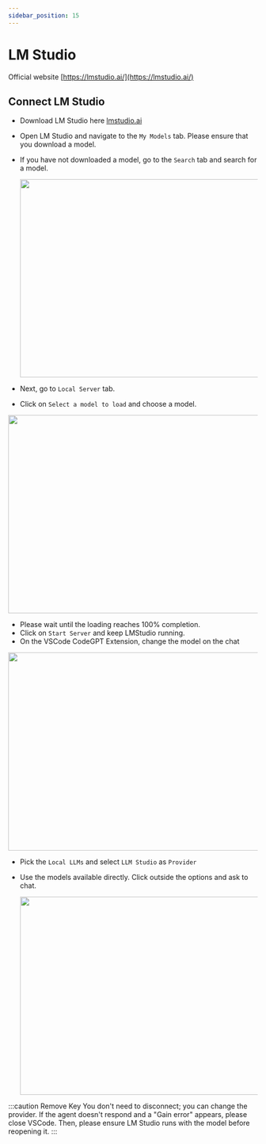 ```yaml
---
sidebar_position: 15
---
```


# LM Studio

Official website [https://lmstudio.ai/](https://lmstudio.ai/)

## Connect LM Studio
- Download LM Studio here [lmstudio.ai](https://lmstudio.ai/)
- Open LM Studio and navigate to the `My Models` tab. Please ensure that you download a model.
- If you have not downloaded a model, go to the `Search` tab and search for a model.

  <p align="center"><img width="550" height="400" src="https://github.com/user-attachments/assets/1c55f614-9fff-449f-a5df-2a0655d6e7ec"/></p>

- Next, go to `Local Server` tab.
- Click on `Select a model to load` and choose a model.

<p align="center"><img width="550" height="400" src="https://github.com/user-attachments/assets/4286c491-2a27-435f-8aa5-4300733da972"/></p>

- Please wait until the loading reaches 100% completion.
- Click on `Start Server` and keep LMStudio running.
- On the VSCode CodeGPT Extension, change the model on the chat

<p align="center"><img width="550" height="400" src="https://github.com/user-attachments/assets/0a6791c5-bdf1-4410-a77a-4e9083993b7a"/></p>

- Pick the `Local LLMs` and select `LLM Studio` as `Provider`
- Use the models available directly. Click outside the options and ask to chat.

  <p align="center"><img width="550" height="400" src="https://github.com/user-attachments/assets/3d79427b-efc1-46d7-84ba-21a5870993d4"/></p>

:::caution Remove Key 
You don't need to disconnect; you can change the provider. If the agent doesn't respond and a "Gain error" appears, please close VSCode. Then, please ensure LM Studio runs with the model before reopening it.
:::

   
